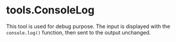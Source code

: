 # tools.ConsoleLog


This tool is used for debug  purpose. The input is displayed with the
`console.log()` function, then sent to the output unchanged.
